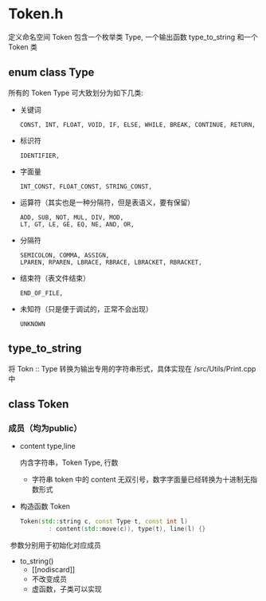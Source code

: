 # Token.h

定义命名空间 Token 包含一个枚举类 Type,  一个输出函数 type_to_string 和一个 Token 类



## enum class Type

所有的 Token Type 可大致划分为如下几类:

+ 关键词

  ```
  CONST, INT, FLOAT, VOID, IF, ELSE, WHILE, BREAK, CONTINUE, RETURN,
  ```

+ 标识符

  ```
  IDENTIFIER,
  ```

+ 字面量

  ```
  INT_CONST, FLOAT_CONST, STRING_CONST,
  ```

+ 运算符（其实也是一种分隔符，但是表语义，要有保留）

  ```
  ADD, SUB, NOT, MUL, DIV, MOD,
  LT, GT, LE, GE, EQ, NE, AND, OR,
  ```

+ 分隔符

  ```
  SEMICOLON, COMMA, ASSIGN,
  LPAREN, RPAREN, LBRACE, RBRACE, LBRACKET, RBRACKET,
  ```

+ 结束符（表文件结束）

  ```
  END_OF_FILE,
  ```

+ 未知符（只是便于调试的，正常不会出现）

  ```
  UNKNOWN
  ```

  

## type_to_string

将 Tokn :: Type 转换为输出专用的字符串形式，具体实现在 /src/Utils/Print.cpp 中



## class Token

### 成员（均为public）

+ content type,line

  内含字符串，Token Type, 行数

  + 字符串 token 中的 content 无双引号，数字字面量已经转换为十进制无指数形式

    

+ 构造函数 Token

  ```c++
  Token(std::string c, const Type t, const int l)
          : content(std::move(c)), type(t), line(l) {}
  ```

​	参数分别用于初始化对应成员

+ to_string()
  + [[nodiscard]]
  + 不改变成员
  + 虚函数，子类可以实现



